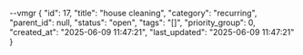 --vmgr
{
  "id": 17,
  "title": "house cleaning",
  "category": "recurring",
  "parent_id": null,
  "status": "open",
  "tags": "[]",
  "priority_group": 0,
  "created_at": "2025-06-09 11:47:21",
  "last_updated": "2025-06-09 11:47:21"
}

